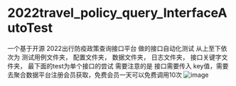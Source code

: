 # 2022travel_policy_query_InterfaceAutoTest
一个基于开源 2022出行防疫政策查询接口平台 做的接口自动化测试
从上至下依次为 测试用例文件夹， 配置文件夹， 数据文件夹， 日志文件夹， 接口关键字文件夹， 最下面的test为单个接口的尝试
需要注意的是 接口需要传入 key值，需要去聚合数据平台注册会员获取，免费会员一天可以免费调用10次
![image](https://user-images.githubusercontent.com/64000814/169515491-11dc516c-f9a1-4a57-94c3-45cd6cba0899.png)
